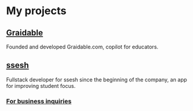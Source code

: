 # My projects
## <a href="https://graidable.com/">Graidable</a>
Founded and developed Graidable.com, copilot for educators.

## <a href="https://www.ssesh.no/">ssesh</a>
Fullstack developer for ssesh since the beginning of the company, an app for improving student focus.


### <a href="mailto:lukas@thrane.name">For business inquiries</a> 
